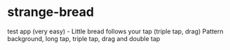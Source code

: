 # strange-bread
test app (very easy) - Little bread follows your tap (triple tap, drag)
Pattern background, long tap, triple tap, drag and double tap
